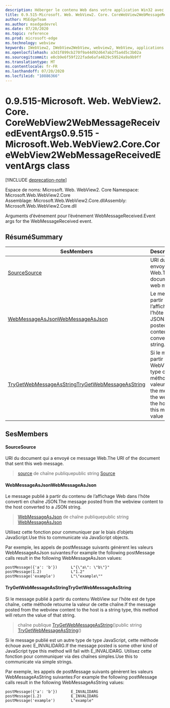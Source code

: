 ```yaml
---
description: Héberger le contenu Web dans votre application Win32 avec le contrôle Microsoft Edge WebView2
title: 0.9.515-Microsoft. Web. WebView2. Core. CoreWebView2WebMessageReceivedEventArgs
author: MSEdgeTeam
ms.author: msedgedevrel
ms.date: 07/20/2020
ms.topic: reference
ms.prod: microsoft-edge
ms.technology: webview
keywords: IWebView2, IWebView2WebView, webview2, WebView, applications Win32, Win32, Edge, ICoreWebView2, ICoreWebView2Controller, contrôle de navigateur, html Edge
ms.openlocfilehash: a3d1f899cb270f9a44d92d647ab2f5a4d5c3b02a
ms.sourcegitcommit: e0cb9e6f59f222fade6afa4829c59524a9a9b9ff
ms.translationtype: MT
ms.contentlocale: fr-FR
ms.lasthandoff: 07/20/2020
ms.locfileid: "10886366"
---
```

# <span data-ttu-id="98051-104">0.9.515-Microsoft. Web. WebView2. Core. CoreWebView2WebMessageReceivedEventArgs</span><span class="sxs-lookup"><span data-stu-id="98051-104">0.9.515 - Microsoft.Web.WebView2.Core.CoreWebView2WebMessageReceivedEventArgs class</span></span> 

[!INCLUDE [deprecation-note](../../includes/deprecation-note.md)]

<span data-ttu-id="98051-105">Espace de noms: Microsoft. Web. WebView2. Core </span><span class="sxs-lookup"><span data-stu-id="98051-105">Namespace: Microsoft.Web.WebView2.Core</span></span>\
<span data-ttu-id="98051-106">Assemblage: Microsoft.Web.WebView2.Core.dll</span><span class="sxs-lookup"><span data-stu-id="98051-106">Assembly: Microsoft.Web.WebView2.Core.dll</span></span>

<span data-ttu-id="98051-107">Arguments d’événement pour l’événement WebMessageReceived.</span><span class="sxs-lookup"><span data-stu-id="98051-107">Event args for the WebMessageReceived event.</span></span>

## <span data-ttu-id="98051-108">Résumé</span><span class="sxs-lookup"><span data-stu-id="98051-108">Summary</span></span>

 <span data-ttu-id="98051-109">Ses</span><span class="sxs-lookup"><span data-stu-id="98051-109">Members</span></span>                        | <span data-ttu-id="98051-110">Descriptions</span><span class="sxs-lookup"><span data-stu-id="98051-110">Descriptions</span></span>
--------------------------------|---------------------------------------------
[<span data-ttu-id="98051-111">Source</span><span class="sxs-lookup"><span data-stu-id="98051-111">Source</span></span>](#source) | <span data-ttu-id="98051-112">URI du document qui a envoyé ce message Web.</span><span class="sxs-lookup"><span data-stu-id="98051-112">The URI of the document that sent this web message.</span></span>
[<span data-ttu-id="98051-113">WebMessageAsJson</span><span class="sxs-lookup"><span data-stu-id="98051-113">WebMessageAsJson</span></span>](#webmessageasjson) | <span data-ttu-id="98051-114">Le message publié à partir du contenu de l’affichage Web dans l’hôte converti en chaîne JSON.</span><span class="sxs-lookup"><span data-stu-id="98051-114">The message posted from the webview content to the host converted to a JSON string.</span></span>
[<span data-ttu-id="98051-115">TryGetWebMessageAsString</span><span class="sxs-lookup"><span data-stu-id="98051-115">TryGetWebMessageAsString</span></span>](#trygetwebmessageasstring) | <span data-ttu-id="98051-116">Si le message publié à partir du contenu WebView sur l’hôte est de type chaîne, cette méthode retourne la valeur de cette chaîne.</span><span class="sxs-lookup"><span data-stu-id="98051-116">If the message posted from the webview content to the host is a string type, this method will return the value of that string.</span></span>

## <span data-ttu-id="98051-117">Ses</span><span class="sxs-lookup"><span data-stu-id="98051-117">Members</span></span>

#### <span data-ttu-id="98051-118">Source</span><span class="sxs-lookup"><span data-stu-id="98051-118">Source</span></span> 

<span data-ttu-id="98051-119">URI du document qui a envoyé ce message Web.</span><span class="sxs-lookup"><span data-stu-id="98051-119">The URI of the document that sent this web message.</span></span>

> <span data-ttu-id="98051-120">[source](#source) de chaîne publique</span><span class="sxs-lookup"><span data-stu-id="98051-120">public string [Source](#source)</span></span>

#### <span data-ttu-id="98051-121">WebMessageAsJson</span><span class="sxs-lookup"><span data-stu-id="98051-121">WebMessageAsJson</span></span> 

<span data-ttu-id="98051-122">Le message publié à partir du contenu de l’affichage Web dans l’hôte converti en chaîne JSON.</span><span class="sxs-lookup"><span data-stu-id="98051-122">The message posted from the webview content to the host converted to a JSON string.</span></span>

> <span data-ttu-id="98051-123">[WebMessageAsJson](#webmessageasjson) de chaîne publique</span><span class="sxs-lookup"><span data-stu-id="98051-123">public string [WebMessageAsJson](#webmessageasjson)</span></span>

<span data-ttu-id="98051-124">Utilisez cette fonction pour communiquer par le biais d’objets JavaScript.</span><span class="sxs-lookup"><span data-stu-id="98051-124">Use this to communicate via JavaScript objects.</span></span>

<span data-ttu-id="98051-125">Par exemple, les appels de postMessage suivants génèrent les valeurs WebMessageAsJson suivantes:</span><span class="sxs-lookup"><span data-stu-id="98051-125">For example the following postMessage calls result in the following WebMessageAsJson values:</span></span>

```
postMessage({'a': 'b'})      L"{\"a\": \"b\"}"
postMessage(1.2)             L"1.2"
postMessage('example')       L"\"example\""
```

#### <span data-ttu-id="98051-126">TryGetWebMessageAsString</span><span class="sxs-lookup"><span data-stu-id="98051-126">TryGetWebMessageAsString</span></span> 

<span data-ttu-id="98051-127">Si le message publié à partir du contenu WebView sur l’hôte est de type chaîne, cette méthode retourne la valeur de cette chaîne.</span><span class="sxs-lookup"><span data-stu-id="98051-127">If the message posted from the webview content to the host is a string type, this method will return the value of that string.</span></span>

> <span data-ttu-id="98051-128">chaîne publique [TryGetWebMessageAsString](#trygetwebmessageasstring)()</span><span class="sxs-lookup"><span data-stu-id="98051-128">public string [TryGetWebMessageAsString](#trygetwebmessageasstring)()</span></span>

<span data-ttu-id="98051-129">Si le message publié est un autre type de type JavaScript, cette méthode échoue avec E_INVALIDARG.</span><span class="sxs-lookup"><span data-stu-id="98051-129">If the message posted is some other kind of JavaScript type this method will fail with E_INVALIDARG.</span></span> <span data-ttu-id="98051-130">Utilisez cette fonction pour communiquer via des chaînes simples.</span><span class="sxs-lookup"><span data-stu-id="98051-130">Use this to communicate via simple strings.</span></span>

<span data-ttu-id="98051-131">Par exemple, les appels de postMessage suivants génèrent les valeurs WebMessageAsString suivantes:</span><span class="sxs-lookup"><span data-stu-id="98051-131">For example the following postMessage calls result in the following WebMessageAsString values:</span></span>

```
postMessage({'a': 'b'})      E_INVALIDARG
postMessage(1.2)             E_INVALIDARG
postMessage('example')       L"example"
```

